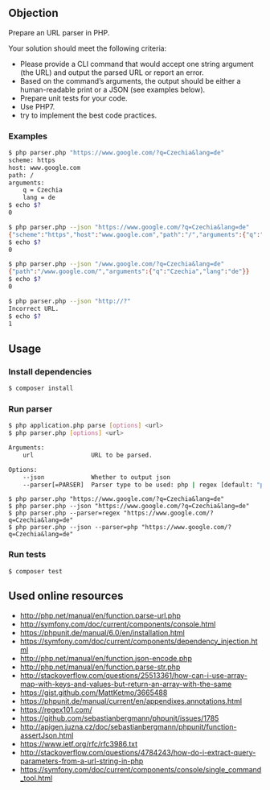 ## Objection

Prepare an URL parser in PHP.

Your solution should meet the following criteria:
- Please provide a CLI command that would accept one string argument (the URL) and output the parsed URL or report an error.
- Based on the command’s arguments, the output should be either a human-readable print or a JSON (see examples below).
- Prepare unit tests for your code.
- Use PHP7.
- try to implement the best code practices.

### Examples

```sh
$ php parser.php "https://www.google.com/?q=Czechia&lang=de"
scheme: https
host: www.google.com
path: /
arguments:
	q = Czechia
	lang = de
$ echo $?
0
```

```sh
$ php parser.php --json "https://www.google.com/?q=Czechia&lang=de"
{"scheme":"https","host":"www.google.com","path":"/","arguments":{"q":"Czechia","lang":"de"}}
$ echo $?
0
```

```sh
$ php parser.php --json "/www.google.com/?q=Czechia&lang=de"
{"path":"/www.google.com/","arguments":{"q":"Czechia","lang":"de"}}
$ echo $?
0
```

```sh
$ php parser.php --json "http://?"
Incorrect URL.
$ echo $?
1
```

## Usage

### Install dependencies
```sh
$ composer install
```

### Run parser
```sh
$ php application.php parse [options] <url>
$ php parser.php [options] <url>

Arguments:
    url                URL to be parsed.

Options:
    --json             Whether to output json
    --parser[=PARSER]  Parser type to be used: php | regex [default: "php"]
```

```
$ php parser.php "https://www.google.com/?q=Czechia&lang=de"
$ php parser.php --json "https://www.google.com/?q=Czechia&lang=de"
$ php parser.php --parser=regex "https://www.google.com/?q=Czechia&lang=de"
$ php parser.php --json --parser=php "https://www.google.com/?q=Czechia&lang=de"
```

### Run tests
```
$ composer test
```

## Used online resources 

- http://php.net/manual/en/function.parse-url.php
- http://symfony.com/doc/current/components/console.html
- https://phpunit.de/manual/6.0/en/installation.html
- https://symfony.com/doc/current/components/dependency_injection.html
- http://php.net/manual/en/function.json-encode.php
- http://php.net/manual/en/function.parse-str.php
- http://stackoverflow.com/questions/25513361/how-can-i-use-array-map-with-keys-and-values-but-return-an-array-with-the-same
- https://gist.github.com/MattKetmo/3665488
- https://phpunit.de/manual/current/en/appendixes.annotations.html
- https://regex101.com/
- https://github.com/sebastianbergmann/phpunit/issues/1785
- http://apigen.juzna.cz/doc/sebastianbergmann/phpunit/function-assertJson.html
- https://www.ietf.org/rfc/rfc3986.txt
- http://stackoverflow.com/questions/4784243/how-do-i-extract-query-parameters-from-a-url-string-in-php
- https://symfony.com/doc/current/components/console/single_command_tool.html
